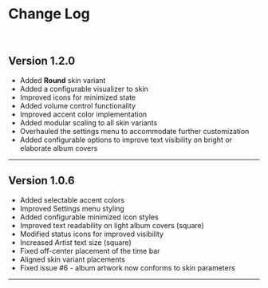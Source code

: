 # Change Log
<br>

## Version 1.2.0

  * Added **Round** skin variant
  * Added a configurable visualizer to skin
  * Improved icons for  minimized state
  * Added volume control functionality
  * Improved accent color implementation
  * Added modular scaling to all skin variants
  * Overhauled the settings menu to accommodate further customization
  * Added configurable options to improve text visibility on bright or elaborate album covers

--------------------------------------------------------------------------------


## Version 1.0.6

  * Added selectable accent colors
  * Improved Settings menu styling
  * Added configurable minimized icon styles
  * Improved text readability on light album covers (square)
  * Modified status icons for improved visibility
  * Increased *Artist* text size (square)
  * Fixed off-center placement of the time bar
  * Aligned skin variant placements
  * Fixed issue #6 - album artwork now conforms to skin parameters

--------------------------------------------------------------------------------
